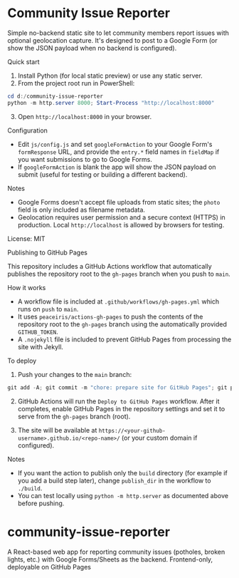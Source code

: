 # Community Issue Reporter

Simple no-backend static site to let community members report issues with optional geolocation capture. It's designed to post to a Google Form (or show the JSON payload when no backend is configured).

Quick start

1. Install Python (for local static preview) or use any static server.
2. From the project root run in PowerShell:

```powershell
cd d:/community-issue-reporter
python -m http.server 8000; Start-Process "http://localhost:8000"
```

3. Open `http://localhost:8000` in your browser.

Configuration

- Edit `js/config.js` and set `googleFormAction` to your Google Form's `formResponse` URL, and provide the `entry.*` field names in `fieldMap` if you want submissions to go to Google Forms.
- If `googleFormAction` is blank the app will show the JSON payload on submit (useful for testing or building a different backend).

Notes

- Google Forms doesn't accept file uploads from static sites; the `photo` field is only included as filename metadata.
- Geolocation requires user permission and a secure context (HTTPS) in production. Local `http://localhost` is allowed by browsers for testing.

License: MIT

Publishing to GitHub Pages

This repository includes a GitHub Actions workflow that automatically publishes the repository root to the `gh-pages` branch when you push to `main`.

How it works

- A workflow file is included at `.github/workflows/gh-pages.yml` which runs on `push` to `main`.
- It uses `peaceiris/actions-gh-pages` to push the contents of the repository root to the `gh-pages` branch using the automatically provided `GITHUB_TOKEN`.
- A `.nojekyll` file is included to prevent GitHub Pages from processing the site with Jekyll.

To deploy

1. Push your changes to the `main` branch:

```powershell
git add -A; git commit -m "chore: prepare site for GitHub Pages"; git push origin main
```

2. GitHub Actions will run the `Deploy to GitHub Pages` workflow. After it completes, enable GitHub Pages in the repository settings and set it to serve from the `gh-pages` branch (root).

3. The site will be available at `https://<your-github-username>.github.io/<repo-name>/` (or your custom domain if configured).

Notes

- If you want the action to publish only the `build` directory (for example if you add a build step later), change `publish_dir` in the workflow to `./build`.
- You can test locally using `python -m http.server` as documented above before pushing.
# community-issue-reporter
A React-based web app for reporting community issues (potholes, broken lights, etc.) with Google Forms/Sheets as the backend. Frontend-only, deployable on GitHub Pages
